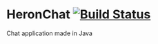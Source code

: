 # HeronChat [![Build Status](https://travis-ci.com/BuNeSoftware/HeronChat.svg?branch=master)](https://travis-ci.com/BuNeSoftware/HeronChat)
Chat application made in Java
